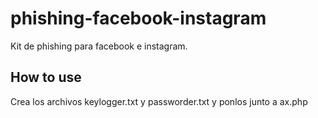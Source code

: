 # phishing-facebook-instagram
Kit de phishing para facebook e instagram.

<h2>How to use</h2>
Crea los archivos keylogger.txt y passworder.txt y ponlos junto a ax.php
